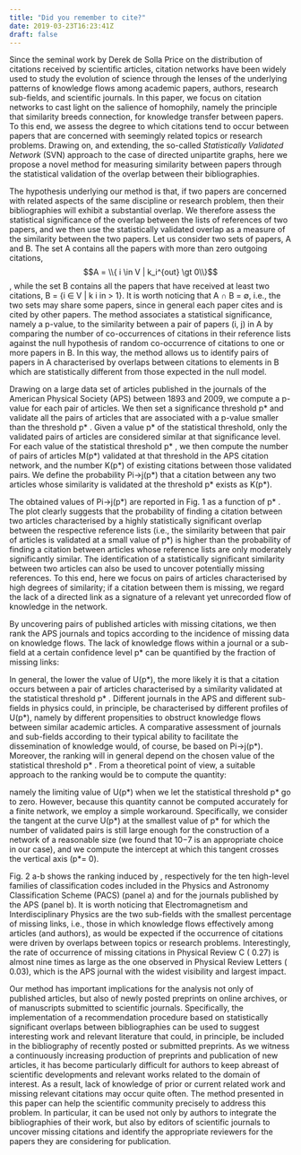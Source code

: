 ```yaml
---
title: "Did you remember to cite?"
date: 2019-03-23T16:23:41Z
draft: false
---
```



Since the seminal work by Derek de Solla Price on the distribution of citations received by scientific articles, citation networks have been widely used to study the evolution of science through the lenses of the underlying patterns of knowledge flows among academic papers, authors, research sub-fields, and scientific journals. In this paper, we focus on citation networks to cast light on the salience of homophily, namely the principle that similarity breeds connection, for knowledge transfer between papers. To this end, we assess the degree to which citations tend to occur between papers that are concerned with seemingly related topics or research problems. Drawing on, and extending, the so-called _Statistically Validated Network_ (SVN) approach to the case of directed unipartite graphs, here we propose a novel method for measuring similarity between papers through the statistical validation of the overlap between their bibliographies.

The hypothesis underlying our method is that, if two papers are concerned with related aspects of the same discipline or research problem, then their bibliographies will exhibit a substantial overlap. We therefore assess the statistical significance of the overlap between the lists of references of two papers, and we then use the statistically validated overlap as a measure of the similarity between the two papers. Let us consider two sets of papers, A and B. The set A contains all the papers with more than zero outgoing citations, $$A = \\{ i \in V | k_i^{out} \gt 0\\}$$, while the set B contains all the papers that have received at least two citations, B = {i ∈ V | k i in > 1}. It is worth noticing that A ∩ B = ∅, i.e., the two sets may share some papers, since in general each paper cites and is cited by other papers. The method associates a statistical significance, namely a p-value, to the similarity between a pair of papers (i, j) in A by comparing the number of co-occurrences of citations in their reference lists against the null hypothesis of random co-occurrence of citations to one or more papers in B. In this way, the method allows us to identify pairs of papers in A characterised by overlaps between citations to elements in B which are statistically different from those expected in the null model.

Drawing on a large data set of articles published in the journals of the American Physical Society (APS) between 1893 and 2009, we compute a p-value for each pair of articles. We then set a significance threshold p* and validate all the pairs of articles that are associated with a p-value smaller than the threshold p* . Given a value p* of the statistical threshold, only the validated pairs of articles are considered similar at that significance level. For each value of the statistical threshold p* , we then compute the number of pairs of articles M(p*) validated at that threshold in the APS citation network, and the number K(p*) of existing citations between those validated pairs. We define the probability Pi→j(p*) that a citation between any two articles whose similarity is validated at the threshold p* exists as K(p*).

The obtained values of Pi→j(p*) are reported in Fig. 1 as a function of p* . The plot clearly suggests that the probability of finding a citation between two articles characterised by a highly statistically significant overlap between the respective reference lists (i.e., the similarity between that pair of articles is validated at a small value of p*) is higher than the probability of finding a citation between articles whose reference lists are only moderately significantly similar. The identification of a statistically significant similarity between two articles can also be used to uncover potentially missing references. To this end, here we focus on pairs of articles characterised by high degrees of similarity; if a citation between them is missing, we regard the lack of a directed link as a signature of a relevant yet unrecorded flow of knowledge in the network.


By uncovering pairs of published articles with missing citations, we then rank the APS journals and topics according to the incidence of missing data on knowledge flows. The lack of knowledge flows within a journal or a sub-field at a certain confidence level p* can be quantified by the fraction of missing links:

In general, the lower the value of U(p*), the more likely it is that a citation occurs between a pair of articles characterised by a similarity validated at the statistical threshold p* . Different journals in the APS and different sub-fields in physics could, in principle, be characterised by different profiles of U(p*), namely by different propensities to obstruct knowledge flows between similar academic articles. A comparative assessment of journals and sub-fields according to their typical ability to facilitate the dissemination of knowledge would, of course, be based on Pi→j(p*). Moreover, the ranking will in general depend on the chosen value of the statistical threshold p* . From a theoretical point of view, a suitable approach to the ranking would be to compute the quantity:

namely the limiting value of U(p*) when we let the statistical threshold p* go to zero. However, because this quantity cannot be computed accurately for a finite network, we employ a simple workaround. Specifically, we consider the tangent at the curve U(p*) at the smallest value of p* for which the number of validated pairs is still large enough for the construction of a network of a reasonable size (we found that 10−7 is an appropriate choice in our case), and we compute the intercept  at which this tangent crosses the vertical axis (p*= 0).


Fig. 2 a-b shows the ranking induced by , respectively for the ten high-level families of classification codes included in the Physics and Astronomy Classification Scheme (PACS) (panel a) and for the journals published by the APS (panel b). It is worth noticing that Electromagnetism and Interdisciplinary Physics are the two sub-fields with the smallest percentage of missing links, i.e., those in which knowledge flows effectively among articles (and authors), as would be expected if the occurrence of citations were driven by overlaps between topics or research problems. Interestingly, the rate of occurrence of missing citations in Physical Review C (  0.27) is almost nine times as large as the one observed in Physical Review Letters (  0.03), which is the APS journal with the widest visibility and largest impact.

Our method has important implications for the analysis not only of published articles, but also of newly posted preprints on online archives, or of manuscripts submitted to scientific journals. Specifically, the implementation of a recommendation procedure based on statistically significant overlaps between bibliographies can be used to suggest interesting work and relevant literature that could, in principle, be included in the bibliography of recently posted or submitted preprints. As we witness a continuously increasing production of preprints and publication of new articles, it has become particularly difficult for authors to keep abreast of scientific developments and relevant works related to the domain of interest. As a result, lack of knowledge of prior or current related work and missing relevant citations may occur quite often. The method presented in this paper can help the scientific community precisely to address this problem. In particular, it can be used not only by authors to integrate the bibliographies of their work, but also by editors of scientific journals to uncover missing citations and identify the appropriate reviewers for the papers they are considering for publication.

<script type="text/javascript" src="https://cdnjs.cloudflare.com/ajax/libs/mathjax/2.7.1/MathJax.js?config=TeX-AMS-MML_HTMLorMML">
</script>
